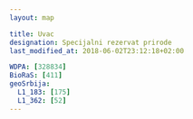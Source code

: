 ```yaml
---
layout: map

title: Uvac
designation: Specijalni rezervat prirode
last_modified_at: 2018-06-02T23:12:18+02:00

WDPA: [328834]
BioRaS: [411]
geoSrbija:
  L1_183: [175]
  L1_362: [52]
---
```

